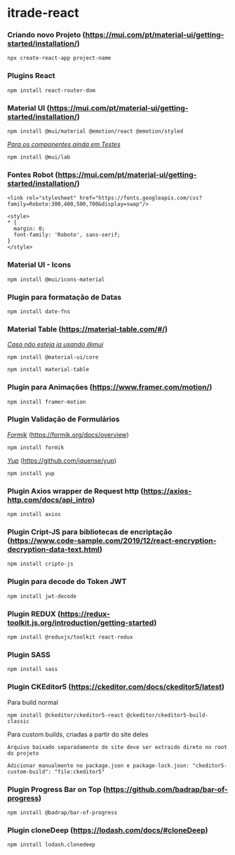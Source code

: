 # itrade-react

### Criando novo Projeto (https://mui.com/pt/material-ui/getting-started/installation/)

```
npx create-react-app project-name
```

### Plugins React

```
npm install react-router-dom
```

### Material UI (https://mui.com/pt/material-ui/getting-started/installation/)

```
npm install @mui/material @emotion/react @emotion/styled
```

<ins>_Para os componentes ainda em Testes_</ins>

```
npm install @mui/lab
```

### Fontes Robot (https://mui.com/pt/material-ui/getting-started/installation/)

```
<link rel="stylesheet" href="https://fonts.googleapis.com/css?family=Roboto:300,400,500,700&display=swap"/>
```

```
<style>
* {
  margin: 0;
  font-family: 'Roboto', sans-serif;
}
</style>
```

### Material UI - Icons

```
npm install @mui/icons-material
```

### Plugin para formatação de Datas

```
npm install date-fns
```

### Material Table (https://material-table.com/#/)

<ins>_Caso não esteja ja usando @mui_</ins>

```
npm install @material-ui/core
```

```
npm install material-table
```

### Plugin para Animações (https://www.framer.com/motion/)

```
npm install framer-motion
```

### Plugin Validação de Formulários

<ins>_Formik_</ins> (https://formik.org/docs/overview)

```
npm install formik
```

<ins>_Yup_</ins> (https://github.com/jquense/yup)

```
npm install yup
```

### Plugin Axios wrapper de Request http (https://axios-http.com/docs/api_intro)

```
npm install axios
```

### Plugin Cript-JS para bibliotecas de encriptação (https://www.code-sample.com/2019/12/react-encryption-decryption-data-text.html)

```
npm install cripto-js
```

### Plugin para decode do Token JWT

```
npm install jwt-decode
```

### Plugin REDUX (https://redux-toolkit.js.org/introduction/getting-started)

```
npm install @reduxjs/toolkit react-redux
```

### Plugin SASS

```
npm install sass
```

### Plugin CKEditor5 (https://ckeditor.com/docs/ckeditor5/latest)

Para build normal

```
npm install @ckeditor/ckeditor5-react @ckeditor/ckeditor5-build-classic
```

Para custom builds, criadas a partir do site deles

```
Arquivo baixado separadamente do site deve ser extraido direto no root do projeto
```

```
Adicionar manualmente no package.json e package-lock.json: "ckeditor5-custom-build": "file:ckeditor5"
```

### Plugin Progress Bar on Top (https://github.com/badrap/bar-of-progress)

```
npm install @badrap/bar-of-progress
```

### Plugin cloneDeep (https://lodash.com/docs/#cloneDeep)

```
npm install lodash.clonedeep
```
